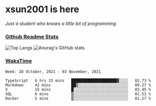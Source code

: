 # xsun2001 is here

*Just a student who knows a little bit of programming*

### [Github Readme Stats](https://github.com/anuraghazra/github-readme-stats)

![Top Langs](https://github-readme-stats.vercel.app/api/top-langs/?username=xsun2001&layout=compact&theme=radical) ![Anurag's GitHub stats](https://github-readme-stats.vercel.app/api?username=xsun2001&show_icons=true&theme=radical)

### [WakaTime](https://wakatime.com)

<!--START_SECTION:waka-->
```text
Week: 28 October, 2021 - 03 November, 2021

TypeScript   6 hrs 15 mins   ████████████████████▓░░░░   82.73 % 
Markdown     42 mins         ██▒░░░░░░░░░░░░░░░░░░░░░░   09.27 % 
V            15 mins         █░░░░░░░░░░░░░░░░░░░░░░░░   03.45 % 
SQL          6 mins          ▒░░░░░░░░░░░░░░░░░░░░░░░░   01.51 % 
Docker       5 mins          ▒░░░░░░░░░░░░░░░░░░░░░░░░   01.27 % 
```
<!--END_SECTION:waka-->
